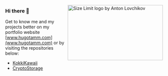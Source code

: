 <img src="https://i.imgur.com/WspU4IB.png" align="right"
     alt="Size Limit logo by Anton Lovchikov" width="304" height="178">

### Hi there 👋
Get to know me and my projects better on my portfolio website [www.hugotamm.com](www.hugotamm.com) or by visiting the repositories below:
- [KokkiKawaii](https://github.com/Huxyshuu/reclib)
- [CryptoStorage](https://github.com/Huxyshuu/cryptostorage)
